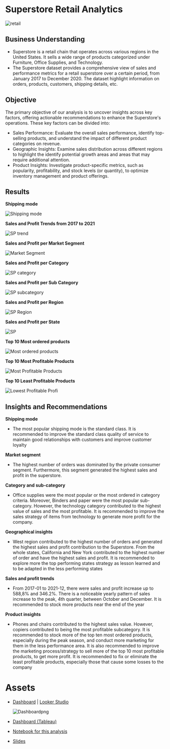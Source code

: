 # Superstore Retail Analytics

![retail](https://github.com/harishmuh/superstore-retail-analytics/blob/main/retail1.PNG?raw=true)

## Business Understanding
* Superstore is a retail chain that operates across various regions in the United States. It sells a wide range of products categorized under Furniture, Office Supplies, and Technology.
* The Superstore dataset provides a comprehensive view of sales and performance metrics for a retail superstore over a certain period, from January 2017 to December 2020. The dataset highlight information on orders, products, customers, shipping details, etc.

## Objective

The primary objective of our analysis is to uncover insights across key factors, offering actionable recommendations to enhance the Superstore's operations. These key factors can be divided into:
* Sales Performance: Evaluate the overall sales performance, identify top-selling products, and understand the impact of different product categories on revenue.
* Geographic Insights: Examine sales distribution across different regions to highlight the identify potential growth areas and areas that may require additional attention.
* Product Insights: Investigate product-specific metrics, such as popularity, profitability, and stock levels (or quantity), to optimize inventory management and product offerings.

## Results

**Shipping mode**

![Shipping mode](https://github.com/harishmuh/superstore-retail-analytics/blob/main/shipping_mode.PNG)

**Sales and Profit Trends from 2017 to 2021**

![SP trend](https://github.com/harishmuh/superstore-retail-analytics/blob/main/profit_sales_timeseries.PNG)

**Sales and Profit per Market Segment**

![Market Segment](https://github.com/harishmuh/superstore-retail-analytics/blob/main/profit_sales_permarketsegment.PNG)

**Sales and Profit per Category**

![SP category](https://github.com/harishmuh/superstore-retail-analytics/blob/main/profit_sales_percategory.PNG)

**Sales and Profit per Sub Category**

![SP subcategory](https://github.com/harishmuh/superstore-retail-analytics/blob/main/profit_sales_per_subcategory.PNG)

**Sales and Profit per Region**

![SP Region](https://github.com/harishmuh/superstore-retail-analytics/blob/main/profit_sales_perregion.PNG)

**Sales and Profit per State**

![SP](https://github.com/harishmuh/superstore-retail-analytics/blob/main/profit_sales_per_state.PNG)

**Top 10 Most ordered products**

![Most ordered products](https://github.com/harishmuh/superstore-retail-analytics/blob/main/top_10_most_ordered_products.PNG)

**Top 10 Most Profitable Products**

![Most Profitable Products](https://github.com/harishmuh/superstore-retail-analytics/blob/main/top_10_most_profitable_products.PNG)

**Top 10 Least Profitable Products**

![Lowest Profitable Profi](https://github.com/harishmuh/superstore-retail-analytics/blob/main/top_10_least_profitable_products.PNG)

## Insights and Recommendations

**Shipping mode**
* The most popular shipping mode is the standard class. It is recommended to improve the standard class quality of service to maintain good relationships with customers and improve customer loyalty

**Market segment**
* The highest number of orders was dominated by the private consumer segment. Furthermore, this segment generated the highest sales and profit in the superstore.

**Category and sub-category**
* Office supplies were the most popular or the most ordered in category criteria. Moreover, Binders and paper were the most popular sub-category. However, the technology category contributed to the highest value of sales and the most profitable. It is recommended to improve the sales strategy of items from technology to generate more profit for the company.

**Geographical insights**
* West region contributed to the highest number of orders and generated the highest sales and profit contribution to the Superstore. From the whole states, California and New York contributed to the highest number of order and have the highest sales and profit. It is recommended to explore more the top performing states strategy as lesson learned and to be adapted in the less performing states

**Sales and profit trends**
* From 2017-01 to 2021-12, there were sales and profit increase up to 588,8% and 346.2%. There is a noticeable yearly pattern of sales increase to the peak, 4th quarter, between October and December. It is recommended to stock more products near the end of the year

**Product insights**
* Phones and chairs contributed to the highest sales value. However, copiers contributed to being the most profitable subcategory. It is recommended to stock more of the top ten most ordered products, especially during the peak season, and conduct more marketing for them in the less performance area. It is also recommended to improve the marketing process/strategy to sell more of the top 10 most profitable products, to get more profit. It is recommended to fix or eliminate the least profitable products, especially those that cause some losses to the company

# Assets
* [Dashboard](https://github.com/harishmuh/superstore-retail-analytics/blob/main/Dashboard_Superstore_Harish_Muhammad.pdf) | [Looker Studio](https://lookerstudio.google.com/s/lypphXB5H54)
  
  ![Dashboardpng](https://github.com/harishmuh/superstore-retail-analytics/blob/main/supestoredashboard.PNG)
  
* [Dashboard (Tableau)](https://public.tableau.com/views/DashboardSuperstore_17113433910810/Summary?:language=en-GB&:sid=&:display_count=n&:origin=viz_share_link)
* [Notebook for this analysis](https://github.com/harishmuh/superstore-retail-analytics/blob/main/Superstore_retail_analytics.ipynb)
* [Slides](https://github.com/harishmuh/superstore-retail-analytics/blob/main/Superstore_Retail_Analytics.pdf) 
  
